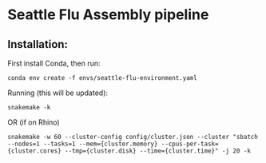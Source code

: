 # Seattle Flu Assembly pipeline

## Installation:
First install Conda, then run:
```
conda env create -f envs/seattle-flu-environment.yaml
```


Running (this will be updated):
```
snakemake -k
```
OR (if on Rhino)
```
snakemake -w 60 --cluster-config config/cluster.json --cluster "sbatch --nodes=1 --tasks=1 --mem={cluster.memory} --cpus-per-task={cluster.cores} --tmp={cluster.disk} --time={cluster.time}" -j 20 -k
```
